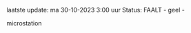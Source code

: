 laatste update: 
ma 30-10-2023  3:00   uur 
Status: FAALT - geel - 
<div class="service Y">microstation</div>